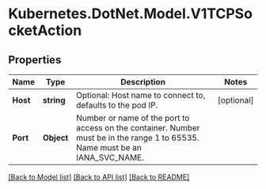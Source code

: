 # Kubernetes.DotNet.Model.V1TCPSocketAction
## Properties

Name | Type | Description | Notes
------------ | ------------- | ------------- | -------------
**Host** | **string** | Optional: Host name to connect to, defaults to the pod IP. | [optional] 
**Port** | **Object** | Number or name of the port to access on the container. Number must be in the range 1 to 65535. Name must be an IANA_SVC_NAME. | 

[[Back to Model list]](../README.md#documentation-for-models) [[Back to API list]](../README.md#documentation-for-api-endpoints) [[Back to README]](../README.md)

